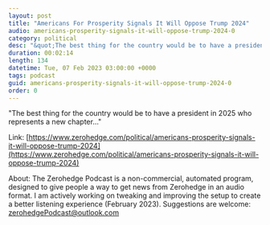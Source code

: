 ```yaml
---
layout: post
title: "Americans For Prosperity Signals It Will Oppose Trump 2024"
audio: americans-prosperity-signals-it-will-oppose-trump-2024-0
category: political
desc: "&quot;The best thing for the country would be to have a president in 2025 who represents a new chapter...&quot;"
duration: 00:02:14
length: 134
datetime: Tue, 07 Feb 2023 03:00:00 +0000
tags: podcast
guid: americans-prosperity-signals-it-will-oppose-trump-2024-0
order: 0
---
```

&quot;The best thing for the country would be to have a president in 2025 who represents a new chapter...&quot;

Link: [https://www.zerohedge.com/political/americans-prosperity-signals-it-will-oppose-trump-2024](https://www.zerohedge.com/political/americans-prosperity-signals-it-will-oppose-trump-2024)

About: The Zerohedge Podcast is a non-commercial, automated program, designed to give people a way to get news from Zerohedge in an audio format.  I am actively working on tweaking and improving the setup to create a better listening experience (February 2023).  Suggestions are welcome: [zerohedgePodcast@outlook.com](mailto:zerohedgePodcast@outlook.com)